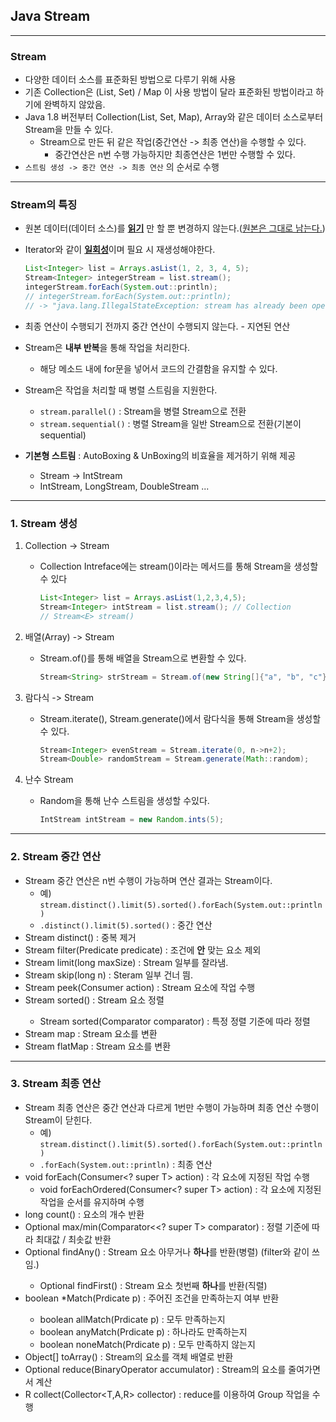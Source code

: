 ## Java Stream

---

### Stream

- 다양한  데이터 소스를 표준화된 방법으로 다루기 위해 사용
- 기존 Collection은 (List, Set) / Map 이 사용 방법이 달라 표준화된 방법이라고 하기에 완벽하지 않았음.
- Java 1.8 버전부터 Collection(List, Set, Map), Array와 같은 데이터 소스로부터 Stream을 만들 수 있다.
  - Stream으로 만든 뒤 같은 작업(중간연산 -> 최종 연산)을 수행할 수 있다.
    - 중간연산은 n번 수행 가능하지만 최종연산은 1번만 수행할 수 있다.
- `스트림 생성 -> 중간 연산 -> 최종 연산` 의 순서로 수행

---

### Stream의 특징

- 원본 데이터(데이터 소스)를 <u>**읽기**</u> 만 할 뿐 변경하지 않는다.(<u>원본은 그대로 남는다.</u>)

- Iterator와 같이 <u>**일회성**</u>이며 필요 시 재생성해야한다.

  ```java
  List<Integer> list = Arrays.asList(1, 2, 3, 4, 5);
  Stream<Integer> integerStream = list.stream();
  integerStream.forEach(System.out::println);
  // integerStream.forEach(System.out::println);
  // -> "java.lang.IllegalStateException: stream has already been operated upon or closed" 에러 메세지 발생
  ```

- 최종 연산이 수행되기 전까지 중간 연산이 수행되지 않는다. - 지연된 연산

- Stream은 **내부 반복**을 통해 작업을 처리한다. 

  - 해당 메소드 내에 for문을 넣어서 코드의 간결함을 유지할 수 있다.

- Stream은 작업을 처리할 때 병렬 스트림을 지원한다.

  - `stream.parallel()` : Stream을 병렬 Stream으로 전환 
  - `stream.sequential()` : 병렬 Stream을 일반 Stream으로 전환(기본이 sequential)

- **기본형 스트림** : AutoBoxing & UnBoxing의 비효율을 제거하기 위해 제공

  - Stream<Integer> -> IntStream
  - IntStream, LongStream, DoubleStream ... 

---

### 1.  Stream 생성 

1. Collection -> Stream 

   - Collection Intreface에는 stream()이라는 메서드를 통해 Stream을 생성할  수 있다

     ```java
     List<Integer> list = Arrays.asList(1,2,3,4,5);
     Stream<Integer> intStream = list.stream(); // Collection 
     // Stream<E> stream()
     ```

2. 배열(Array) -> Stream

   - Stream.of()를 통해 배열을 Stream으로 변환할 수 있다.

     ```java
     Stream<String> strStream = Stream.of(new String[]{"a", "b", "c"});
     ```

3. 람다식 -> Stream

   - Stream.iterate(), Stream.generate()에서 람다식을 통해 Stream을 생성할 수 있다.

     ```java
     Stream<Integer> evenStream = Stream.iterate(0, n->n+2);
     Stream<Double> randomStream = Stream.generate(Math::random);
     ```

4. 난수 Stream

   - Random을 통해 난수 스트림을 생성할 수있다.

     ```java
     IntStream intStream = new Random.ints(5);
     ```

---

### 2.  Stream 중간 연산 

- Stream 중간 연산은 n번 수행이 가능하며 연산 결과는 Stream이다.
  - 예) `stream.distinct().limit(5).sorted().forEach(System.out::println)`
  - `.distinct().limit(5).sorted()` : 중간 연산
- Stream<T>  distinct()  : 중복 제거 
- Stream<T> filter(Predicate<T> predicate) : 조건에 **안** 맞는 요소 제외
- Stream<T> limit(long maxSize) : Stream 일부를 잘라냄.
- Stream<T> skip(long n) : Steram 일부 건너 띔.
- Stream<T> peek(Consumer<T> action) : Stream 요소에 작업 수행
- Stream<T> sorted() : Stream 요소 정렬 
  - Stream<T> sorted(Comparator<T> comparator) : 특정 정렬 기준에 따라 정렬
- Stream<T> map : Stream 요소를 변환
- Stream<T> flatMap : Stream 요소를 변환

---

### 3. Stream 최종  연산

- Stream 최종  연산은 중간 연산과 다르게 1번만 수행이 가능하며 최종 연산 수행이 Stream이  닫힌다.
  - 예) `stream.distinct().limit(5).sorted().forEach(System.out::println)`
  - `.forEach(System.out::println)` : 최종 연산
- void forEach(Consumer<? super T> action) : 각 요소에 지정된 작업 수행
  - void forEachOrdered(Consumer<? super T> action) : 각 요소에 지정된 작업을  순서를 유지하며 수행
- long count() : 요소의 개수 반환
- Optional<T>  max/min(Comparator<<? super T> comparator) : 정렬 기준에 따라  최대값 / 최솟값 반환
- Optional<T> findAny() : Stream 요소 아무거나 **하나**를 반환(병렬) (filter와 같이 쓰임.)
  - Optional<T> findFirst() : Stream 요소 첫번째 **하나**를 반환(직렬)
- boolean *Match(Prdicate<T> p) : 주어진 조건을 만족하는지 여부 반환
  - boolean allMatch(Prdicate<T> p) : 모두 만족하는지
  - boolean anyMatch(Prdicate<T> p) : 하나라도 만족하는지
  - boolean noneMatch(Prdicate<T> p) : 모두 만족하지 않는지 
- Object[] toArray() : Stream의 요소를 객체 배열로 반환
- Optional<T> reduce(BinaryOperator<t> accumulator) : Stream의 요소를 줄여가면서 계산
- R collect(Collector<T,A,R> collector) : reduce를 이용하여 Group 작업을 수행